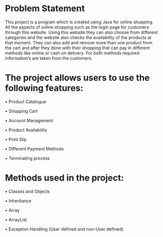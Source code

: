 
# Problem Statement

This project is a program which is created using Java for online shopping. All the aspects of online shopping such as the login page for customers  through this website. Using this website they can also choose  from different categories   and the  website  also   checks  the availability of  the  products  at  that  moment. They can also add and remove more than one product from the cart and after they done with their shopping that can pay in different methods like online or cash on delivery. For both methods required information’s are taken from the customers.

# The project allows users to use the following features:
•	Product Catalogue

•	Shopping Cart

•	Account Management 

•	Product Availability

•	Print Slip

•	Different Payment Methods

•	Terminating process

# Methods used in the project:

•	Classes and Objects

•	Inheritance

•	Array

•	ArrayList

•	Exception Handling (User defined and non-User defined)
